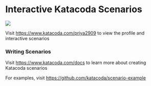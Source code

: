 # Interactive Katacoda Scenarios

[![](http://shields.katacoda.com/katacoda/priya2909/count.svg)](https://www.katacoda.com/priya2909 "Get your profile on Katacoda.com")

Visit https://www.katacoda.com/priya2909 to view the profile and interactive scenarios

### Writing Scenarios
Visit https://www.katacoda.com/docs to learn more about creating Katacoda scenarios

For examples, visit https://github.com/katacoda/scenario-example
